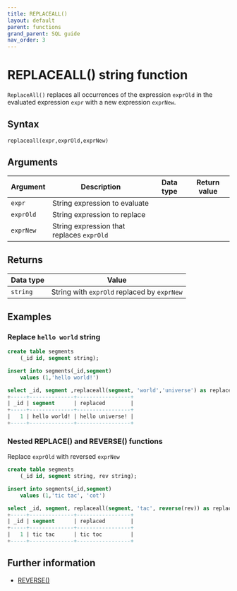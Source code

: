 ```yaml
---
title: REPLACEALL()
layout: default
parent: functions
grand_parent: SQL guide
nav_order: 3
---
```


# REPLACEALL() string function

`ReplaceAll()` replaces all occurrences of the expression `exprOld` in the evaluated expression `expr` with a new expression `exprNew`.

## Syntax

```
replaceall(expr,exprOld,exprNew)
```

## Arguments

| Argument | Description | Data type | Return value |
|---|---|---|---|
| `expr` | String expression to evaluate |
| `exprOld` | String expression to replace |
| `exprNew` | String expression that replaces `exprOld` |

## Returns

| Data type | Value |
|---|---|
| `string` | String with `exprOld` replaced by `exprNew` |

## Examples

### Replace `hello world` string

```sql
create table segments
    (_id id, segment string);

insert into segments(_id,segment)
    values (1,'hello world!')

select _id, segment ,replaceall(segment, 'world','universe') as replaced from segments;
+-----+--------------+-----------------+
| _id | segment      | replaced        |
+-----+--------------+-----------------+
|   1 | hello world! | hello universe! |
+-----+--------------+-----------------+
```
### Nested REPLACE() and REVERSE() functions

Replace `exprOld` with reversed `exprNew`

```sql
create table segments
    (_id id, segment string, rev string);

insert into segments(_id,segment)
    values (1,'tic tac', 'cot')

select _id, segment, replaceall(segment, 'tac', reverse(rev)) as replaced from segments;
+-----+--------------+-----------------+
| _id | segment      | replaced        |
+-----+--------------+-----------------+
|   1 | tic tac      | tic toc         |
+-----+--------------+-----------------+
```

## Further information

* [REVERSE()](/sql-guide/functions/function-reverse)
